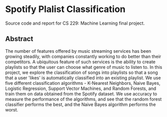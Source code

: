 # Spotify Plalist Classification

Source code and report for CS 229: Machine Learning final project.

## Abstract

The number of features offered by music streaming services has been growing steadily, with companies constantly working to do better than their competitors. A ubiquitous feature of such services is the ability to create playlists so that the user can choose what genre of music to listen to. In this project, we explore the classification of songs into playlists so that a song that a user 'likes' is automatically classified into an existing playlist. We use five different classification algorithms - K-Nearest Neighbors, Naive Bayes, Logistic Regression, Support Vector Machines, and Random Forests, and train them on data obtained from the Spotify dataset. We use accuracy to measure the performance of the algorithms, and see that the random forest classifier performs the best, and the Naive Bayes algorithm performs the worst.  

